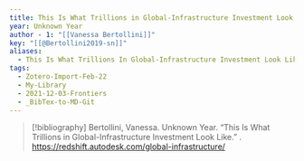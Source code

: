 ```yaml
---
title: This Is What Trillions in Global-Infrastructure Investment Look Like
year: Unknown Year
author - 1: "[[Vanessa Bertollini]]"
key: "[[@Bertollini2019-sn]]"
aliases:
  - This Is What Trillions In Global-Infrastructure Investment Look Like
tags:
  - Zotero-Import-Feb-22
  - My-Library
  - 2021-12-03-Frontiers
  - _BibTex-to-MD-Git
---
```


> [!bibliography]
> Bertollini, Vanessa. Unknown Year. “This Is What Trillions in Global-Infrastructure Investment Look Like.” . https://redshift.autodesk.com/global-infrastructure/